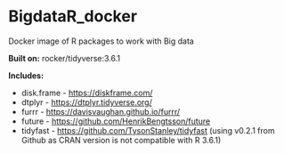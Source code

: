 # BigdataR_docker
Docker image of R packages to work with Big data

**Built on:** rocker/tidyverse:3.6.1

**Includes:**
  - disk.frame - https://diskframe.com/
  - dtplyr - https://dtplyr.tidyverse.org/
  - furrr - https://davisvaughan.github.io/furrr/
  - future - https://github.com/HenrikBengtsson/future
  - tidyfast - https://github.com/TysonStanley/tidyfast (using v0.2.1 from Github as CRAN version is not compatible with R 3.6.1)

